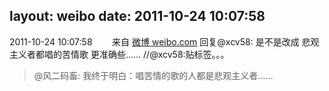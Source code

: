 layout: weibo
date: 2011-10-24 10:07:58
---
2011-10-24 10:07:58  &nbsp;&nbsp;&nbsp;&nbsp;&nbsp;&nbsp; 来自 <a href="http://weibo.com/" rel="nofollow">微博 weibo.com</a>
回复@xcv58: 是不是改成 悲观主义者都唱的苦情歌 更准确些…… //@xcv58:贴标签。。。
>  @风二码畜: 我终于明白：唱苦情的歌的人都是悲观主义者…… ​​​

